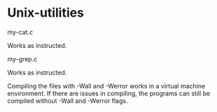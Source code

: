 # Unix-utilities
my-cat.c

Works as instructed.

my-grep.c

Works as instructed.

Compiling the files with -Wall and -Werror works in a virtual machine environment. If there are issues in compiling, the programs can still be compiled without -Wall and -Werror flags.
